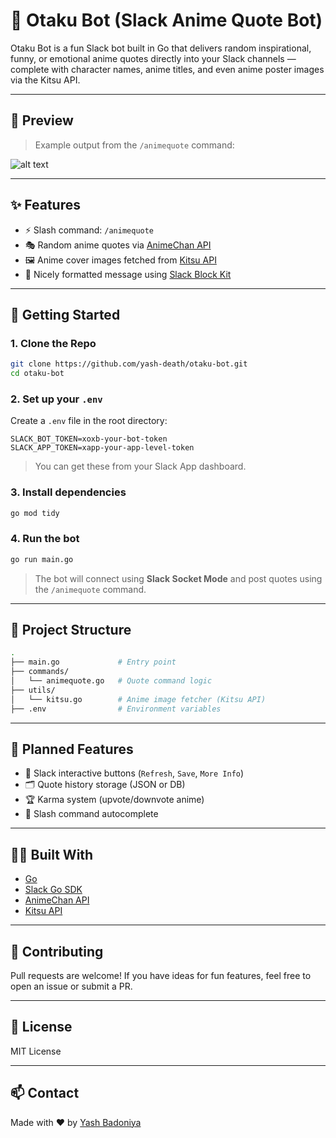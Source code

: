 
# 🎌 Otaku Bot (Slack Anime Quote Bot)

Otaku Bot is a fun Slack bot built in Go that delivers random inspirational, funny, or emotional anime quotes directly into your Slack channels — complete with character names, anime titles, and even anime poster images via the Kitsu API.

---

## 📸 Preview

> Example output from the `/animequote` command:

![alt text](anime-quote_slack.gif)

---

## ✨ Features

- ⚡️ Slash command: `/animequote`
- 🎭 Random anime quotes via [AnimeChan API](https://animechan.io)
- 🖼️ Anime cover images fetched from [Kitsu API](https://kitsu.docs.apiary.io/)
- 💬 Nicely formatted message using [Slack Block Kit](https://api.slack.com/block-kit)

---

## 🚀 Getting Started

### 1. Clone the Repo

```bash
git clone https://github.com/yash-death/otaku-bot.git
cd otaku-bot
```

### 2. Set up your `.env`

Create a `.env` file in the root directory:

```
SLACK_BOT_TOKEN=xoxb-your-bot-token
SLACK_APP_TOKEN=xapp-your-app-level-token
```

> You can get these from your Slack App dashboard.

### 3. Install dependencies

```bash
go mod tidy
```

### 4. Run the bot

```bash
go run main.go
```

> The bot will connect using **Slack Socket Mode** and post quotes using the `/animequote` command.

---

## 🧱 Project Structure

```bash
.
├── main.go             # Entry point
├── commands/
│   └── animequote.go   # Quote command logic
├── utils/
│   └── kitsu.go        # Anime image fetcher (Kitsu API)
├── .env                # Environment variables
```

---

## 🔮 Planned Features 

- 🔘 Slack interactive buttons (`Refresh`, `Save`, `More Info`)
- 🗂️ Quote history storage (JSON or DB)
- 🏆 Karma system (upvote/downvote anime)
- 🧠 Slash command autocomplete

---

## 👨‍💻 Built With

- [Go](https://golang.org/)
- [Slack Go SDK](https://github.com/slack-go/slack)
- [AnimeChan API](https://animechan.xyz/)
- [Kitsu API](https://kitsu.docs.apiary.io/)

---

## 🤝 Contributing

Pull requests are welcome! If you have ideas for fun features, feel free to open an issue or submit a PR.

---

## 📜 License

MIT License

---

## 📫 Contact

Made with ❤️ by [Yash Badoniya](https://github.com/Yash-death)
